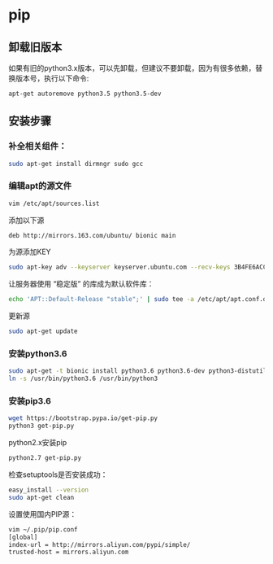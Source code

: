 # pip

## 卸载旧版本

如果有旧的python3.x版本，可以先卸载，但建议不要卸载，因为有很多依赖，替换版本号，执行以下命令:

```bash
apt-get autoremove python3.5 python3.5-dev
```

## 安装步骤

### 补全相关组件：

```bash
sudo apt-get install dirmngr sudo gcc
```

### 编辑apt的源文件

```bash
vim /etc/apt/sources.list
```

添加以下源

```bash
deb http://mirrors.163.com/ubuntu/ bionic main
```

为源添加KEY

```bash
sudo apt-key adv --keyserver keyserver.ubuntu.com --recv-keys 3B4FE6ACC0B21F32
```

让服务器使用 “稳定版” 的库成为默认软件库：

```bash
echo 'APT::Default-Release "stable";' | sudo tee -a /etc/apt/apt.conf.d/00local
```

更新源

```bash
sudo apt-get update
```

### 安装python3.6

```bash
sudo apt-get -t bionic install python3.6 python3.6-dev python3-distutils python3-pip
ln -s /usr/bin/python3.6 /usr/bin/python3
```

### 安装pip3.6

```bash
wget https://bootstrap.pypa.io/get-pip.py
python3 get-pip.py
```

python2.x安装pip

```bash
python2.7 get-pip.py
```

检查setuptools是否安装成功：

```bash
easy_install --version
sudo apt-get clean
```

设置使用国内PIP源：

```bash
vim ~/.pip/pip.conf
[global]
index-url = http://mirrors.aliyun.com/pypi/simple/
trusted-host = mirrors.aliyun.com
```
